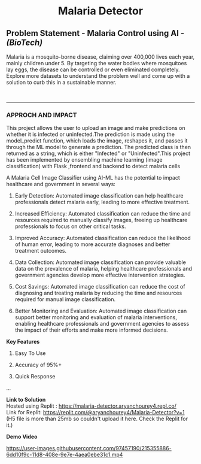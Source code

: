 <h1 align="center">Malaria Detector</h1>

## Problem Statement - Malaria Control using AI - *(BioTech)* ##
Malaria is a mosquito-borne disease, claiming over 400,000 lives each year, mainly children under 5. By targeting the water bodies where mosquitoes lay eggs, the disease can be controlled or even eliminated completely. Explore more datasets to understand the problem well and come up with a solution to curb this in a sustainable manner.

<br>
<hr>


### APPROCH AND IMPACT ###

This project allows the user to upload an image and make predictions on whether it is infected or uninfected.The prediction is made using the model_predict function, which loads the image, reshapes it, and passes it through the ML model to generate a prediction. The predicted class is then returned as a string, which is either "Infected" or "Uninfected".This project has been implemented by ensembling machine learning (image classification) with Flask ,frontend and backend to detect malaria cells

A Malaria Cell Image Classifier using AI-ML has the potential to impact healthcare and government in several ways:

1. Early Detection: Automated image classification can help healthcare professionals detect malaria early, leading to more effective treatment.

2. Increased Efficiency: Automated classification can reduce the time and resources required to manually classify images, freeing up healthcare professionals to focus on other critical tasks.

3. Improved Accuracy: Automated classification can reduce the likelihood of human error, leading to more accurate diagnoses and better treatment outcomes.

4. Data Collection: Automated image classification can provide valuable data on the prevalence of malaria, helping healthcare professionals and government agencies develop more effective intervention strategies.

5. Cost Savings: Automated image classification can reduce the cost of diagnosing and treating malaria by reducing the time and resources required for manual image classification.

6. Better Monitoring and Evaluation: Automated image classification can support better monitoring and evaluation of malaria interventions, enabling healthcare professionals and government agencies to assess the impact of their efforts and make more informed decisions.



**Key Features**

1. Easy To Use

2. Accuracy of 95%+

3. Quick Response

...


**Link to Solution**   
Hosted using Replit : https://malaria-detector.aryanchourey4.repl.co/   
Link for Replit: https://replit.com/@aryanchourey4/Malaria-Detector?v=1   
(H5 file is more than 25mb so couldn't upload it here. Check the Replit for it.)

**Demo Video** 

https://user-images.githubusercontent.com/97457190/215355886-6dd10f9c-11d8-408e-9e7e-4aea0ebe31c1.mp4

